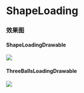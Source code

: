 # ShapeLoading

### 效果图

#### ShapeLoadingDrawable
![](https://upload-images.jianshu.io/upload_images/20061149-76a60334b2d9594b.gif)

#### ThreeBallsLoadingDrawable
![](https://upload-images.jianshu.io/upload_images/20061149-f4e7b18ef3831240.gif)
